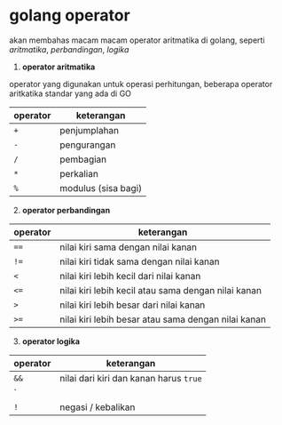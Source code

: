 # golang operator

akan membahas macam macam operator aritmatika di golang, seperti _aritmatika_, _perbandingan_, _logika_

1. **operator aritmatika**

operator yang digunakan untuk operasi perhitungan, beberapa operator aritkatika standar yang ada di GO

|operator|keterangan|
|--------|----------|
|`+`|penjumplahan|
|`-`|pengurangan|
|`/`|pembagian|
|`*`|perkalian|
|`%`|modulus (sisa bagi)|

2. **operator perbandingan**

|operator|keterangan|
|--------|----------|
|`==`|nilai kiri sama dengan nilai kanan|
|`!=`|nilai kiri tidak sama dengan nilai kanan|
|`<`|nilai kiri lebih kecil dari nilai kanan|
|`<=`|nilai kiri lebih kecil atau sama dengan nilai kanan|
|`>`|nilai kiri lebih besar dari nilai kanan|
|`>=`|nilai kiri lebih besar atau sama dengan nilai kanan|

3. **operator logika**

|operator|keterangan|
|--------|----------|
|`&&`|nilai dari kiri dan kanan harus `true`|
|`||`|salah satu nilai dari kiri atau kanan harus `true`|
|`!`|negasi / kebalikan|